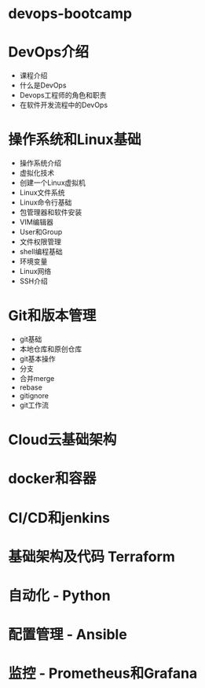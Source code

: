 # devops-bootcamp

# DevOps介绍

- 课程介绍
- 什么是DevOps
- Devops工程师的角色和职责
- 在软件开发流程中的DevOps

# 操作系统和Linux基础

- 操作系统介绍
- 虚拟化技术
- 创建一个Linux虚拟机
- Linux文件系统
- Linux命令行基础
- 包管理器和软件安装
- VIM编辑器
- User和Group
- 文件权限管理
- shell编程基础
- 环境变量
- Linux网络
- SSH介绍

# Git和版本管理

- git基础
- 本地仓库和原创仓库
- git基本操作
- 分支
- 合并merge
- rebase
- gitignore
- git工作流

# Cloud云基础架构

# docker和容器

# CI/CD和jenkins

# 基础架构及代码 Terraform

# 自动化 - Python

# 配置管理 - Ansible

# 监控 - Prometheus和Grafana



